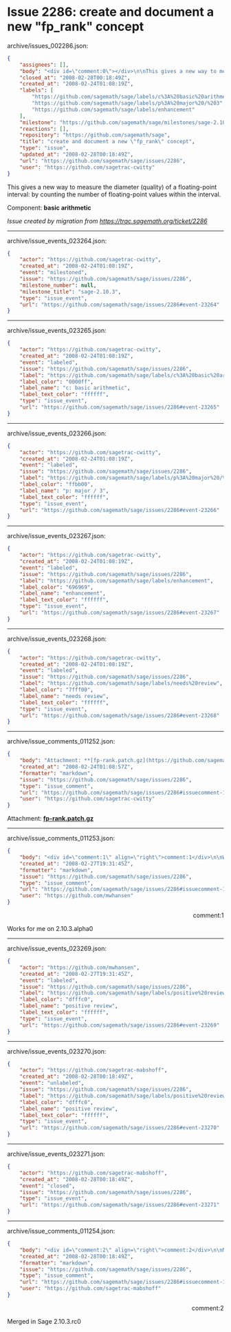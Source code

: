 # Issue 2286: create and document a new "fp_rank" concept

archive/issues_002286.json:
```json
{
    "assignees": [],
    "body": "<div id=\"comment:0\"></div>\n\nThis gives a new way to measure the diameter (quality) of a floating-point interval: by counting the number of floating-point values within the interval.\n\nComponent: **basic arithmetic**\n\n_Issue created by migration from https://trac.sagemath.org/ticket/2286_\n\n",
    "closed_at": "2008-02-28T00:18:49Z",
    "created_at": "2008-02-24T01:08:19Z",
    "labels": [
        "https://github.com/sagemath/sage/labels/c%3A%20basic%20arithmetic",
        "https://github.com/sagemath/sage/labels/p%3A%20major%20/%203",
        "https://github.com/sagemath/sage/labels/enhancement"
    ],
    "milestone": "https://github.com/sagemath/sage/milestones/sage-2.10.3",
    "reactions": [],
    "repository": "https://github.com/sagemath/sage",
    "title": "create and document a new \"fp_rank\" concept",
    "type": "issue",
    "updated_at": "2008-02-28T00:18:49Z",
    "url": "https://github.com/sagemath/sage/issues/2286",
    "user": "https://github.com/sagetrac-cwitty"
}
```
<div id="comment:0"></div>

This gives a new way to measure the diameter (quality) of a floating-point interval: by counting the number of floating-point values within the interval.

Component: **basic arithmetic**

_Issue created by migration from https://trac.sagemath.org/ticket/2286_





---

archive/issue_events_023264.json:
```json
{
    "actor": "https://github.com/sagetrac-cwitty",
    "created_at": "2008-02-24T01:08:19Z",
    "event": "milestoned",
    "issue": "https://github.com/sagemath/sage/issues/2286",
    "milestone_number": null,
    "milestone_title": "sage-2.10.3",
    "type": "issue_event",
    "url": "https://github.com/sagemath/sage/issues/2286#event-23264"
}
```



---

archive/issue_events_023265.json:
```json
{
    "actor": "https://github.com/sagetrac-cwitty",
    "created_at": "2008-02-24T01:08:19Z",
    "event": "labeled",
    "issue": "https://github.com/sagemath/sage/issues/2286",
    "label": "https://github.com/sagemath/sage/labels/c%3A%20basic%20arithmetic",
    "label_color": "0000ff",
    "label_name": "c: basic arithmetic",
    "label_text_color": "ffffff",
    "type": "issue_event",
    "url": "https://github.com/sagemath/sage/issues/2286#event-23265"
}
```



---

archive/issue_events_023266.json:
```json
{
    "actor": "https://github.com/sagetrac-cwitty",
    "created_at": "2008-02-24T01:08:19Z",
    "event": "labeled",
    "issue": "https://github.com/sagemath/sage/issues/2286",
    "label": "https://github.com/sagemath/sage/labels/p%3A%20major%20/%203",
    "label_color": "ffbb00",
    "label_name": "p: major / 3",
    "label_text_color": "ffffff",
    "type": "issue_event",
    "url": "https://github.com/sagemath/sage/issues/2286#event-23266"
}
```



---

archive/issue_events_023267.json:
```json
{
    "actor": "https://github.com/sagetrac-cwitty",
    "created_at": "2008-02-24T01:08:19Z",
    "event": "labeled",
    "issue": "https://github.com/sagemath/sage/issues/2286",
    "label": "https://github.com/sagemath/sage/labels/enhancement",
    "label_color": "696969",
    "label_name": "enhancement",
    "label_text_color": "ffffff",
    "type": "issue_event",
    "url": "https://github.com/sagemath/sage/issues/2286#event-23267"
}
```



---

archive/issue_events_023268.json:
```json
{
    "actor": "https://github.com/sagetrac-cwitty",
    "created_at": "2008-02-24T01:08:19Z",
    "event": "labeled",
    "issue": "https://github.com/sagemath/sage/issues/2286",
    "label": "https://github.com/sagemath/sage/labels/needs%20review",
    "label_color": "7fff00",
    "label_name": "needs review",
    "label_text_color": "ffffff",
    "type": "issue_event",
    "url": "https://github.com/sagemath/sage/issues/2286#event-23268"
}
```



---

archive/issue_comments_011252.json:
```json
{
    "body": "Attachment: **[fp-rank.patch.gz](https://github.com/sagemath/sage/files/ticket2286/fp-rank.patch.gz)**",
    "created_at": "2008-02-24T01:08:57Z",
    "formatter": "markdown",
    "issue": "https://github.com/sagemath/sage/issues/2286",
    "type": "issue_comment",
    "url": "https://github.com/sagemath/sage/issues/2286#issuecomment-11252",
    "user": "https://github.com/sagetrac-cwitty"
}
```

Attachment: **[fp-rank.patch.gz](https://github.com/sagemath/sage/files/ticket2286/fp-rank.patch.gz)**



---

archive/issue_comments_011253.json:
```json
{
    "body": "<div id=\"comment:1\" align=\"right\">comment:1</div>\n\nWorks for me on 2.10.3.alpha0",
    "created_at": "2008-02-27T19:31:45Z",
    "formatter": "markdown",
    "issue": "https://github.com/sagemath/sage/issues/2286",
    "type": "issue_comment",
    "url": "https://github.com/sagemath/sage/issues/2286#issuecomment-11253",
    "user": "https://github.com/mwhansen"
}
```

<div id="comment:1" align="right">comment:1</div>

Works for me on 2.10.3.alpha0



---

archive/issue_events_023269.json:
```json
{
    "actor": "https://github.com/mwhansen",
    "created_at": "2008-02-27T19:31:45Z",
    "event": "labeled",
    "issue": "https://github.com/sagemath/sage/issues/2286",
    "label": "https://github.com/sagemath/sage/labels/positive%20review",
    "label_color": "dfffc0",
    "label_name": "positive review",
    "label_text_color": "ffffff",
    "type": "issue_event",
    "url": "https://github.com/sagemath/sage/issues/2286#event-23269"
}
```



---

archive/issue_events_023270.json:
```json
{
    "actor": "https://github.com/sagetrac-mabshoff",
    "created_at": "2008-02-28T00:18:49Z",
    "event": "unlabeled",
    "issue": "https://github.com/sagemath/sage/issues/2286",
    "label": "https://github.com/sagemath/sage/labels/positive%20review",
    "label_color": "dfffc0",
    "label_name": "positive review",
    "label_text_color": "ffffff",
    "type": "issue_event",
    "url": "https://github.com/sagemath/sage/issues/2286#event-23270"
}
```



---

archive/issue_events_023271.json:
```json
{
    "actor": "https://github.com/sagetrac-mabshoff",
    "created_at": "2008-02-28T00:18:49Z",
    "event": "closed",
    "issue": "https://github.com/sagemath/sage/issues/2286",
    "type": "issue_event",
    "url": "https://github.com/sagemath/sage/issues/2286#event-23271"
}
```



---

archive/issue_comments_011254.json:
```json
{
    "body": "<div id=\"comment:2\" align=\"right\">comment:2</div>\n\nMerged in Sage 2.10.3.rc0",
    "created_at": "2008-02-28T00:18:49Z",
    "formatter": "markdown",
    "issue": "https://github.com/sagemath/sage/issues/2286",
    "type": "issue_comment",
    "url": "https://github.com/sagemath/sage/issues/2286#issuecomment-11254",
    "user": "https://github.com/sagetrac-mabshoff"
}
```

<div id="comment:2" align="right">comment:2</div>

Merged in Sage 2.10.3.rc0

